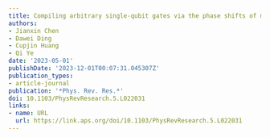 ```yaml
---
title: Compiling arbitrary single-qubit gates via the phase shifts of microwave pulses
authors:
- Jianxin Chen
- Dawei Ding
- Cupjin Huang
- Qi Ye
date: '2023-05-01'
publishDate: '2023-12-01T00:07:31.045307Z'
publication_types:
- article-journal
publication: '*Phys. Rev. Res.*'
doi: 10.1103/PhysRevResearch.5.L022031
links:
- name: URL
  url: https://link.aps.org/doi/10.1103/PhysRevResearch.5.L022031
---
```

